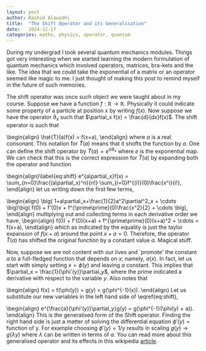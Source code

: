 ```yaml
---
layout: post
author: Rashid Alawadhi
title:  "The Shift Operator and its Generalisation"
date:   2024-12-17
categories: maths, physics, operator, quantum
---
```


During my undergrad I took several quantum mechanics modules. Things got very interesting when we started learning the modern formulation of quantum mechanics which involved operators, matrices, bra-kets and the like. The idea that we could take the exponential of a matrix or an operator seemed like magic to me. I just thought of making this post to remind myself in the future of such memories.

The shift operator was once such object we were taught about in my course. Suppose we have a function $f:\mathbb{R}\rightarrow \mathbb{R}$. Physically it could indicate some property of a particle at position $x$ by writing $f(x)$. Now suppose we have the operator $\partial_x$ such that $\partial_x f(x) = \frac{d}{dx}f(x)$. The shift operator is such that

\begin{align}
\hat{T}(a)f(x) = f(x+a),
\end{align}
where $a$ is a real consonant. This notation for $\hat{T}(a)$ means that it shofts the function by $a$. One can define the shift operator by $\hat{T}(a) = e^{a\partial_x}$ where $e$ is the exponential map. We can check that this is the correct expression for $\hat{T}(a)$ by expanding both the operator and function

\begin{align}\label{eq:shift}
e^{a\partial_x}f(x) = \sum_{n=0}\frac{(a\partial_x)^n}{n!} \sum_{i=0}f^{(i)}(0)\frac{x^i}{i!},
\end{align}
let us writing down the first few terms,

\begin{align}
\big(   1+a\partial_x+\frac{1}{2}a^2\partial^2_x + \cdots   \big)\big( f(0) + f'(0)x + f^{\prime\prime}(0)\frac{x^2}{2} + \cdots   \big),
\end{align}
multiplying out and collecting terms in each derivative order we have,
\begin{align}
f(0) + f'(0)(x+a) + f^{\prime\prime}(0)(x+a)^2 + \cdots = f(x+a),
\end{align}
which as indicated by the equality is just the taylor expansion of $f(x+a)$ around the point $x+a=0$. Therefore, the operator $\hat{T}(a)$ has shifted the original function by a constant value $a$. Magical stuff.

Now, suppose we are not content with our lives and `promote' the constant $a$ to a full-fledged function that depends on $x$; namely, $a(x)$. In fact, let us start with simply setting $x=\phi(y)$ and leaving $a$ constant. This implies that $\partial_x = \frac{1}{\phi'(y)}\partial_y$, where the prime indicated a derivative with respect to the variable $y$. Also notes that

\begin{align}
f(x) = f(\phi(y)) = g(y) = g(\phi^{-1}(x)).
\end{align}
Let us substitute our new variables in the left hand side of \eqref{eq:shift},

\begin{align}
e^{\frac{a}{\phi'(y)}\partial_y}g(y) = g(\phi^{-1}(\phi(y) + a)).
\end{align}
This is the generalised form of the Shift operator. Finding the right hand side is just a matter of solving the differential equation $\phi'(y)=\text{function of y}$. For example choosing 
$\phi'(y) = 1/y$ results in scaling $g(y)\rightarrow g(\lambda y)$ where $\lambda$ can be written in terms of $a$. You can read more about this generalised operator and its effects in this wikipedia [article](https://en.wikipedia.org/wiki/Shift_operator).